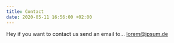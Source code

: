 ```yaml
---
title: Contact
date: 2020-05-11 16:56:00 +02:00
---
```


Hey if you want to contact us send an email to... [lorem@ipsum.de](mailto:lorem@ipsum.de)